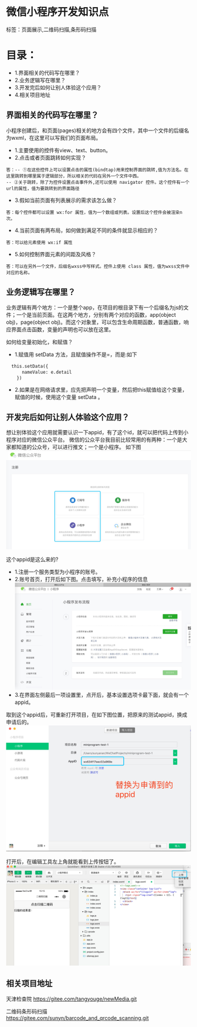 # 微信小程序开发知识点
标签：页面展示,二维码扫描,条形码扫描

# 目录：
- 1.界面相关的代码写在哪里？
- 2.业务逻辑写在哪里？
- 3.开发完后如何让别人体验这个应用？
- 4.相关项目地址

## 界面相关的代码写在哪里？
小程序创建后，和页面(pages)相关的地方会有四个文件，其中一个文件的后缀名为wxml，在这里可以写我们的页面布局。
- 1.主要使用的控件有view、text、button。
- 2.点击或者页面跳转如何实现？
```
答：-- ①在这些控件上可以设置点击的属性(bindtap)用来控制界面的跳转,值为方法名。在这里跳转到哪里属于逻辑部分，所以相关的代码在另外一个文件中西。
-- ②关于跳转，除了为控件设置点击事件外,还可以使用 navigator 控件。这个控件有一个url的属性，值为要跳转到的界面路径
```
- 3.假如当前页面有列表展示的需求该怎么做？
```
答：每个控件都可以设置 wx:for 属性，值为一个数组或列表。设置后这个控件会被渲染n次。
```
- 4.当前页面有两布局，如何做到满足不同的条件就显示相应的？
```
答：可以给元素使用 wx:if 属性
```
- 5.如何控制界面元素的间距及风格？
```
答：可以在另外一个文件，后缀名wxss中写样式。控件上使用 class 属性，值为wxss文件中对应的名称。
```

## 业务逻辑写在哪里？
业务逻辑有两个地方：一个是整个app，在项目的根目录下有一个后缀名为js的文件；一个是当前页面。在这两个地方，分别有两个对应的函数，app(object obj)，page(object obj)。而这个对象里，可以包含生命周期函数，普通函数，响应界面点击函数，变量的声明也可以放在这里。

如何给变量初始化，和赋值？
- 1.赋值用 setData 方法，且赋值操作不是=，而是:如下
```
  this.setData({
      nameValue: e.detail
    })
```
- 2.如果是在网络请求里，应先把声明一个变量，然后把this赋值给这个变量，赋值的时候，使用这个变量 setData 。

## 开发完后如何让别人体验这个应用？
想让别体验这个应用就需要认识一下appid，有了这个id，就可以把代码上传到小程序对应的微信公众平台。
微信的公众平台我目前比较常用的有两种：一个是大家都知道的公众号，可以进行推文；一个是小程序。
如下图
![微信小程序开发知识点](微信小程序开发知识点/微信公众平台.jpg)

这个appid是这么来的?
- 1.注册一个服务类型为小程序的账号。
- 2.账号首页，打开后如下图。点击填写，补充小程序的信息
![微信小程序开发知识点](微信小程序开发知识点/小程序的发布.jpg)
- 3.在界面左侧最后一项设置里，点开后，基本设置选项卡最下面，就会有一个appid。

取到这个appid后，可重新打开项目，在如下图位置，把原来的测试appid，换成申请后的。
![微信小程序开发知识点](微信小程序开发知识点/添加appid.jpg)

打开后，在编辑工具左上角就能看到上传按钮了。
![微信小程序开发知识点](微信小程序开发知识点/添加申请appid显示上传按钮.jpeg)

## 相关项目地址
天津检查院
https://gitee.com/tangyouge/newMedia.git

二维码条形码扫描
https://gitee.com/sunyn/barcode_and_qrcode_scanning.git


